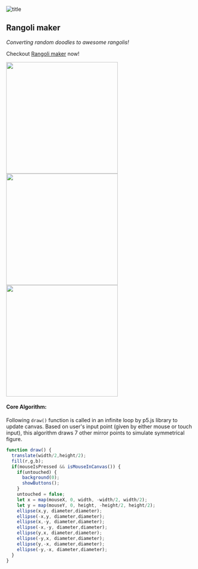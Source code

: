 ![title](https://user-images.githubusercontent.com/12862695/67833417-90da9680-fb0a-11e9-9641-ad803a2122f4.png)
## Rangoli maker

*Converting random doodles to awesome rangolis!*

Checkout [Rangoli maker](https://savvysiddharth.github.io/rangoli-maker/) now!

<img src="https://user-images.githubusercontent.com/12862695/67834928-b49fdb80-fb0e-11e9-9199-cb864945cb74.jpeg" height="300" />
<img src="https://user-images.githubusercontent.com/12862695/67834932-b5d10880-fb0e-11e9-88b8-66a3fd462151.jpeg" height="300" />
<img src="https://user-images.githubusercontent.com/12862695/67834939-b7023580-fb0e-11e9-9273-c6bcad1417d3.jpeg" height="300" />

#### Core Algorithm:

Following `draw()` function is called in an infinite loop by p5.js library to update canvas. Based on user's input point (given by either mouse or touch input), this algorithm draws 7 other mirror points to simulate symmetrical figure.

```js
function draw() {
  translate(width/2,height/2);
  fill(r,g,b);
  if(mouseIsPressed && isMouseInCanvas()) {
    if(untouched) {
      background(0);
      showButtons();
    }
    untouched = false;
    let x = map(mouseX, 0, width, -width/2, width/2);
    let y = map(mouseY, 0, height, -height/2, height/2);
    ellipse(x,y, diameter,diameter);
    ellipse(-x,y, diameter,diameter);
    ellipse(x,-y, diameter,diameter);
    ellipse(-x,-y, diameter,diameter);
    ellipse(y,x, diameter,diameter);
    ellipse(-y,x, diameter,diameter);
    ellipse(y,-x, diameter,diameter);
    ellipse(-y,-x, diameter,diameter);
  }
}

```